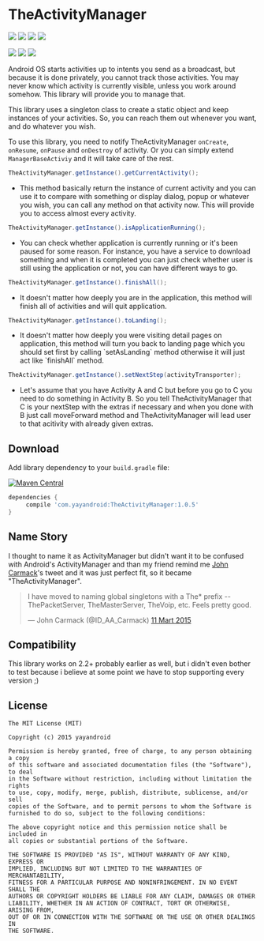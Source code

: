 TheActivityManager
==================

<a href="http://developer.android.com/index.html" target="_blank"><img src="https://img.shields.io/badge/platform-android-green.svg"/></a> <a href="https://android-arsenal.com/api?level=8" target="_blank"><img src="https://img.shields.io/badge/API-8%2B-green.svg?style=flat"/></a> <a href="http://opensource.org/licenses/MIT" target="_blank"><img src="https://img.shields.io/badge/License-MIT-blue.svg?style=flat"/></a> <a href="http://search.maven.org/#search%7Cga%7C1%7CTheActivityManager" target="_blank"><img src="https://img.shields.io/maven-central/v/com.yayandroid/TheActivityManager.svg"/></a>

<a href="http://www.methodscount.com/?lib=com.yayandroid%3ATheActivityManager%3A1.0.5" target="_blank"><img src="https://img.shields.io/badge/Methods count-74-e91e63.svg"></img></a> <a href="http://www.methodscount.com/?lib=com.yayandroid%3ATheActivityManager%3A1.0.5" target="_blank"><img src="https://img.shields.io/badge/Size-19 KB-e91e63.svg"></img></a> <a href="http://android-arsenal.com/details/1/3150" target="_blank"><img src="https://img.shields.io/badge/Android%20Arsenal-TheActivityManager-brightgreen.svg?style=flat"/></a>

Android OS starts activities up to intents you send as a broadcast, but because it is done privately, you cannot track those activities. You may never know which activity is currently visible, unless you work around somehow. This library will provide you to manage that.

This library uses a singleton class to create a static object and keep instances of your activities. So, you can reach them out whenever you want, and do whatever you wish. 

To use this library, you need to notify TheActivityManager `onCreate`, `onResume`, `onPause` and `onDestroy` of activity. Or you can simply extend `ManagerBaseActiviy` and it will take care of the rest. 

```java 
TheActivityManager.getInstance().getCurrentActivity(); 
```
<ul><li>
This method basically return the instance of current activity and you can use it to compare with something or display dialog, popup or whatever you wish, you can call any method on that activity now. This will provide you to access almost every activity.
</li></ul>

```java  
TheActivityManager.getInstance().isApplicationRunning();  
```
<ul><li>
You can check whether application is currently running or it's been paused for some reason. For instance, you have a service to download something and when it is completed you can just check whether user is still using the application or not, you can have different ways to go.
</li></ul>

```java 
TheActivityManager.getInstance().finishAll();  
```
<ul><li>
It doesn't matter how deeply you are in the application, this method will finish all of activities and will quit application.
</li></ul>

```java 
TheActivityManager.getInstance().toLanding();  
```
<ul><li>
It doesn't matter how deeply you were visiting detail pages on application, this method will turn you back to landing page which you should set first by calling `setAsLanding` method otherwise it will just act like `finishAll` method.
</li></ul>

```java 
TheActivityManager.getInstance().setNextStep(activityTransporter);  
```
<ul><li>
Let's assume that you have Activity A and C but before you go to C you need to do something in Activity B. So you tell TheActivityManager that C is your nextStep with the extras if necessary and when you done with B just call moveForward method and TheActivityManager will lead user to that acitivity with already given extras. 
</li></ul>

## Download
Add library dependency to your `build.gradle` file:

[![Maven Central](https://img.shields.io/maven-central/v/com.yayandroid/TheActivityManager.svg)](http://search.maven.org/#search%7Cga%7C1%7CTheActivityManager)
```groovy
dependencies {    
     compile 'com.yayandroid:TheActivityManager:1.0.5'
}
```

Name Story
----------

I thought to name it as ActivityManager but didn't want it to be confused with Android's ActivityManager and than my friend remind me [John Carmack][1]'s tweet and it was just perfect fit, so it became "TheActivityManager".

<blockquote class="twitter-tweet" lang="tr"><p>I have moved to naming global singletons with a The* prefix -- ThePacketServer, TheMasterServer, TheVoip, etc. Feels pretty good.</p>&mdash; John Carmack (@ID_AA_Carmack) <a href="https://twitter.com/ID_AA_Carmack/status/575788622554628096">11 Mart 2015</a></blockquote>
<script async src="//platform.twitter.com/widgets.js" charset="utf-8"></script>

Compatibility
-------------

This library works on 2.2+ probably earlier as well, but i didn't even bother to test because i believe at some point we have to stop supporting every version ;)


## License

```
The MIT License (MIT)

Copyright (c) 2015 yayandroid

Permission is hereby granted, free of charge, to any person obtaining a copy
of this software and associated documentation files (the "Software"), to deal
in the Software without restriction, including without limitation the rights
to use, copy, modify, merge, publish, distribute, sublicense, and/or sell
copies of the Software, and to permit persons to whom the Software is
furnished to do so, subject to the following conditions:

The above copyright notice and this permission notice shall be included in
all copies or substantial portions of the Software.

THE SOFTWARE IS PROVIDED "AS IS", WITHOUT WARRANTY OF ANY KIND, EXPRESS OR
IMPLIED, INCLUDING BUT NOT LIMITED TO THE WARRANTIES OF MERCHANTABILITY,
FITNESS FOR A PARTICULAR PURPOSE AND NONINFRINGEMENT. IN NO EVENT SHALL THE
AUTHORS OR COPYRIGHT HOLDERS BE LIABLE FOR ANY CLAIM, DAMAGES OR OTHER
LIABILITY, WHETHER IN AN ACTION OF CONTRACT, TORT OR OTHERWISE, ARISING FROM,
OUT OF OR IN CONNECTION WITH THE SOFTWARE OR THE USE OR OTHER DEALINGS IN
THE SOFTWARE.
```

[1]: https://twitter.com/ID_AA_Carmack
